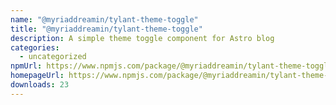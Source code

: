 ```yaml
---
name: "@myriaddreamin/tylant-theme-toggle"
title: "@myriaddreamin/tylant-theme-toggle"
description: A simple theme toggle component for Astro blog
categories:
  - uncategorized
npmUrl: https://www.npmjs.com/package/@myriaddreamin/tylant-theme-toggle
homepageUrl: https://www.npmjs.com/package/@myriaddreamin/tylant-theme-toggle
downloads: 23
---
```

